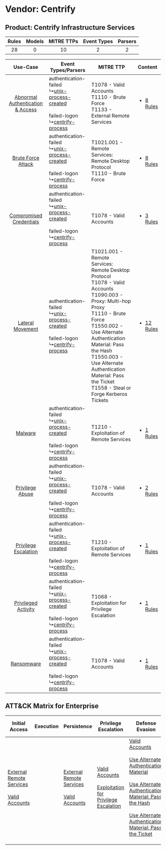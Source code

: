 Vendor: Centrify
================
Product: Centrify Infrastructure Services
-----------------------------------------
| Rules | Models | MITRE TTPs | Event Types | Parsers |
|:-----:|:------:|:----------:|:-----------:|:-------:|
|  28   |   0    |     10     |      2      |    2    |

|    Use-Case    | Event Types/Parsers    | MITRE TTP    | Content    |
|:----:| ---- | ---- | ---- |
| [Abnormal Authentication & Access](../../../UseCases/uc_abnormal_authentication_&_access.md) |  authentication-failed<br> ↳[unix-process-created](Ps/pC_unixprocesscreated.md)<br><br> failed-logon<br> ↳[centrify-process](Ps/pC_centrifyprocess.md)<br> | T1078 - Valid Accounts<br>T1110 - Brute Force<br>T1133 - External Remote Services<br>    | [<ul><li>8 Rules</li></ul>](RM/r_m_centrify_centrify_infrastructure_services_Abnormal_Authentication_&_Access.md) |
|    [Brute Force Attack](../../../UseCases/uc_brute_force_attack.md)    |  authentication-failed<br> ↳[unix-process-created](Ps/pC_unixprocesscreated.md)<br><br> failed-logon<br> ↳[centrify-process](Ps/pC_centrifyprocess.md)<br> | T1021.001 - Remote Services: Remote Desktop Protocol<br>T1110 - Brute Force<br>    | [<ul><li>8 Rules</li></ul>](RM/r_m_centrify_centrify_infrastructure_services_Brute_Force_Attack.md)    |
|          [Compromised Credentials](../../../UseCases/uc_compromised_credentials.md)          |  authentication-failed<br> ↳[unix-process-created](Ps/pC_unixprocesscreated.md)<br><br> failed-logon<br> ↳[centrify-process](Ps/pC_centrifyprocess.md)<br> | T1078 - Valid Accounts<br>    | [<ul><li>3 Rules</li></ul>](RM/r_m_centrify_centrify_infrastructure_services_Compromised_Credentials.md)          |
|    [Lateral Movement](../../../UseCases/uc_lateral_movement.md)    |  authentication-failed<br> ↳[unix-process-created](Ps/pC_unixprocesscreated.md)<br><br> failed-logon<br> ↳[centrify-process](Ps/pC_centrifyprocess.md)<br> | T1021.001 - Remote Services: Remote Desktop Protocol<br>T1078 - Valid Accounts<br>T1090.003 - Proxy: Multi-hop Proxy<br>T1110 - Brute Force<br>T1550.002 - Use Alternate Authentication Material: Pass the Hash<br>T1550.003 - Use Alternate Authentication Material: Pass the Ticket<br>T1558 - Steal or Forge Kerberos Tickets<br> | [<ul><li>12 Rules</li></ul>](RM/r_m_centrify_centrify_infrastructure_services_Lateral_Movement.md)    |
|    [Malware](../../../UseCases/uc_malware.md)    |  authentication-failed<br> ↳[unix-process-created](Ps/pC_unixprocesscreated.md)<br><br> failed-logon<br> ↳[centrify-process](Ps/pC_centrifyprocess.md)<br> | T1210 - Exploitation of Remote Services<br>    | [<ul><li>1 Rules</li></ul>](RM/r_m_centrify_centrify_infrastructure_services_Malware.md)    |
|    [Privilege Abuse](../../../UseCases/uc_privilege_abuse.md)    |  authentication-failed<br> ↳[unix-process-created](Ps/pC_unixprocesscreated.md)<br><br> failed-logon<br> ↳[centrify-process](Ps/pC_centrifyprocess.md)<br> | T1078 - Valid Accounts<br>    | [<ul><li>2 Rules</li></ul>](RM/r_m_centrify_centrify_infrastructure_services_Privilege_Abuse.md)    |
|    [Privilege Escalation](../../../UseCases/uc_privilege_escalation.md)    |  authentication-failed<br> ↳[unix-process-created](Ps/pC_unixprocesscreated.md)<br><br> failed-logon<br> ↳[centrify-process](Ps/pC_centrifyprocess.md)<br> | T1210 - Exploitation of Remote Services<br>    | [<ul><li>1 Rules</li></ul>](RM/r_m_centrify_centrify_infrastructure_services_Privilege_Escalation.md)    |
|    [Privileged Activity](../../../UseCases/uc_privileged_activity.md)    |  authentication-failed<br> ↳[unix-process-created](Ps/pC_unixprocesscreated.md)<br><br> failed-logon<br> ↳[centrify-process](Ps/pC_centrifyprocess.md)<br> | T1068 - Exploitation for Privilege Escalation<br>    | [<ul><li>1 Rules</li></ul>](RM/r_m_centrify_centrify_infrastructure_services_Privileged_Activity.md)    |
|    [Ransomware](../../../UseCases/uc_ransomware.md)    |  authentication-failed<br> ↳[unix-process-created](Ps/pC_unixprocesscreated.md)<br><br> failed-logon<br> ↳[centrify-process](Ps/pC_centrifyprocess.md)<br> | T1078 - Valid Accounts<br>    | [<ul><li>1 Rules</li></ul>](RM/r_m_centrify_centrify_infrastructure_services_Ransomware.md)    |

ATT&CK Matrix for Enterprise
----------------------------
| Initial Access                                                                                                                                   | Execution | Persistence                                                                                                                                      | Privilege Escalation                                                                                                                                          | Defense Evasion                                                                                                                                                                                                                                                                                                                                                                           | Credential Access                                                                                                                                    | Discovery | Lateral Movement                                                                                                                                                                                                                                                                                                                                    | Collection | Command and Control                                                                                                                       | Exfiltration | Impact |
| ------------------------------------------------------------------------------------------------------------------------------------------------ | --------- | ------------------------------------------------------------------------------------------------------------------------------------------------ | ------------------------------------------------------------------------------------------------------------------------------------------------------------- | ----------------------------------------------------------------------------------------------------------------------------------------------------------------------------------------------------------------------------------------------------------------------------------------------------------------------------------------------------------------------------------------- | ---------------------------------------------------------------------------------------------------------------------------------------------------- | --------- | --------------------------------------------------------------------------------------------------------------------------------------------------------------------------------------------------------------------------------------------------------------------------------------------------------------------------------------------------- | ---------- | ----------------------------------------------------------------------------------------------------------------------------------------- | ------------ | ------ |
| [External Remote Services](https://attack.mitre.org/techniques/T1133)<br><br>[Valid Accounts](https://attack.mitre.org/techniques/T1078)<br><br> |           | [External Remote Services](https://attack.mitre.org/techniques/T1133)<br><br>[Valid Accounts](https://attack.mitre.org/techniques/T1078)<br><br> | [Valid Accounts](https://attack.mitre.org/techniques/T1078)<br><br>[Exploitation for Privilege Escalation](https://attack.mitre.org/techniques/T1068)<br><br> | [Valid Accounts](https://attack.mitre.org/techniques/T1078)<br><br>[Use Alternate Authentication Material](https://attack.mitre.org/techniques/T1550)<br><br>[Use Alternate Authentication Material: Pass the Hash](https://attack.mitre.org/techniques/T1550/002)<br><br>[Use Alternate Authentication Material: Pass the Ticket](https://attack.mitre.org/techniques/T1550/003)<br><br> | [Brute Force](https://attack.mitre.org/techniques/T1110)<br><br>[Steal or Forge Kerberos Tickets](https://attack.mitre.org/techniques/T1558)<br><br> |           | [Exploitation of Remote Services](https://attack.mitre.org/techniques/T1210)<br><br>[Remote Services](https://attack.mitre.org/techniques/T1021)<br><br>[Use Alternate Authentication Material](https://attack.mitre.org/techniques/T1550)<br><br>[Remote Services: Remote Desktop Protocol](https://attack.mitre.org/techniques/T1021/001)<br><br> |            | [Proxy: Multi-hop Proxy](https://attack.mitre.org/techniques/T1090/003)<br><br>[Proxy](https://attack.mitre.org/techniques/T1090)<br><br> |              |        |